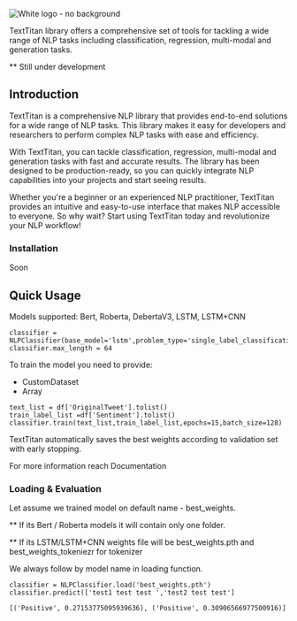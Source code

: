 
![White logo - no background](https://user-images.githubusercontent.com/28596354/216412245-49870702-05e5-46fe-a322-9233c6f97d47.png)


TextTitan library offers a comprehensive set of tools for tackling a wide range of NLP tasks including classification, regression, multi-modal and generation tasks.


** Still under development

## Introduction
TextTitan is a comprehensive NLP library that provides end-to-end solutions for a wide range of NLP tasks. This library makes it easy for developers and researchers to perform complex NLP tasks with ease and efficiency.

With TextTitan, you can tackle classification, regression, multi-modal and generation tasks with fast and accurate results. The library has been designed to be production-ready, so you can quickly integrate NLP capabilities into your projects and start seeing results.

Whether you're a beginner or an experienced NLP practitioner, TextTitan provides an intuitive and easy-to-use interface that makes NLP accessible to everyone. So why wait? Start using TextTitan today and revolutionize your NLP workflow!

### Installation
Soon 


## Quick Usage

Models supported: Bert, Roberta, DebertaV3, LSTM, LSTM+CNN 


```
classifier = NLPClassifier(base_model='lstm',problem_type='single_label_classification',save_path='best_weights')
classifier.max_length = 64
```

To train the model you need to provide:
- CustomDataset 
- Array

```
text_list = df['OriginalTweet'].tolist()
train_label_list =df['Sentiment'].tolist()
classifier.train(text_list,train_label_list,epochs=15,batch_size=128)
```

TextTitan automatically saves the best weights according to validation set with early stopping.


For more information reach Documentation


### Loading & Evaluation

Let assume we trained model on default name - best_weights.

** If its Bert / Roberta models it will contain only one folder.

** If its LSTM/LSTM+CNN weights file will be best_weights.pth and best_weights_tokeniezr for tokenizer

We always follow by model name in loading function. 

```
classifier = NLPClassifier.load('best_weights.pth')
classifier.predict(['test1 test test ','test2 test test']

[('Positive', 0.27153775095939636), ('Positive', 0.30906566977500916)]
```






 
